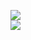 [![](https://img.shields.io/badge/Made%20With-Github%20Spray-lightgrey.svg?style=for-the-badge&logo=github)](https://github.com/Annihil/github-spray#15329)  
[![](https://i.imgur.com/2DrTn0Z.gif)](https://github.com/Annihil/github-spray)